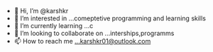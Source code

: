 - 👋 Hi, I’m @karshkr
- 👀 I’m interested in ...comeptetive programming and learning skills
- 🌱 I’m currently learning ...c
- 💞️ I’m looking to collaborate on ...interships,programms
- 📫 How to reach me ...karshkr01@outlook.com

<!---
karshkr/karshkr is a ✨ special ✨ repository because its `README.md` (this file) appears on your GitHub profile.
You can click the Preview link to take a look at your changes.
--->
